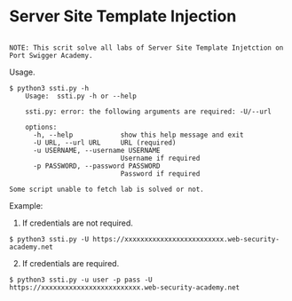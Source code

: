 # Server Site Template Injection
```

NOTE: This scrit solve all labs of Server Site Template Injetction on Port Swigger Academy.
```
Usage.

``` 
$ python3 ssti.py -h
    Usage:  ssti.py -h or --help

    ssti.py: error: the following arguments are required: -U/--url

    options:
      -h, --help            show this help message and exit
      -U URL, --url URL     URL (required)
      -u USERNAME, --username USERNAME
                            Username if required
      -p PASSWORD, --password PASSWORD
                            Password if required

Some script unable to fetch lab is solved or not.

```

Example:
1. If credentials are not required.
```
$ python3 ssti.py -U https://xxxxxxxxxxxxxxxxxxxxxxxxx.web-security-academy.net
```

2. If credentials are required.

```
$ python3 ssti.py -u user -p pass -U https://xxxxxxxxxxxxxxxxxxxxxxxxx.web-security-academy.net
```
